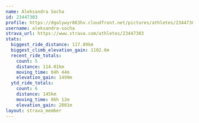 ```yaml
---
name: Aleksandra Socha
id: 23447303
profile: https://dgalywyr863hv.cloudfront.net/pictures/athletes/23447303/14745546/4/large.jpg
username: aleksandra-socha
strava_url: https://www.strava.com/athletes/23447303
stats:
  biggest_ride_distance: 117.89km
  biggest_climb_elevation_gain: 1102.6m
  recent_ride_totals:
    count: 5
    distance: 114.01km
    moving_time: 04h 44m
    elevation_gain: 1499m
  ytd_ride_totals:
    count: 6
    distance: 145km
    moving_time: 06h 12m
    elevation_gain: 2001m
layout: strava_member
--- 
```

